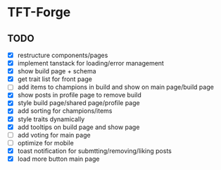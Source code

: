 # TFT-Forge

## TODO

- [x] restructure components/pages
- [x] implement tanstack for loading/error management
- [x] show build page + schema
- [x] get trait list for front page
- [ ] add items to champions in build and show on main page/build page
- [x] show posts in profile page to remove build
- [x] style build page/shared page/profile page
- [x] add sorting for champions/items
- [x] style traits dynamically
- [x] add tooltips on build page and show page
- [ ] add voting for main page
- [ ] optimize for mobile
- [x] toast notification for submtting/removing/liking posts
- [x] load more button main page
